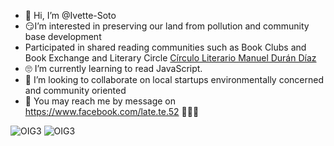 - 🐒 Hi, I’m @Ivette-Soto
- 😏I’m interested in preserving our land from pollution and community base development
-  Participated in shared reading communities such as Book Clubs and Book Exchange and Literary Circle <a href="https://www.clmdd.org/inicio">Círculo Literario Manuel Durán Díaz<a>
- 🙄 I’m currently learning to read JavaScript.
- 🧐 I’m looking to collaborate on local startups environmentally concerned and community oriented
- 🤝 You may reach me by message on https://www.facebook.com/late.te.52
🙈🙉🙊

![OIG3](https://github.com/Ivette-Soto/Ivette-Soto/assets/86391992/2017d195-e105-40b3-a662-045ef29bbc16) 
![OIG3](https://github.com/Ivette-Soto/Ivette-Soto/assets/86391992/9fe73e4c-7df7-4e36-a96f-621dba73ff97)

<!---
Ivette-Soto/Ivette-Soto is a ✨ special ✨ repository because its `README.md` (this file) appears on your GitHub profile.
You can click the Preview link to take a look at your changes.
--->
